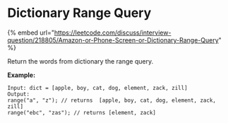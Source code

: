 # Dictionary Range Query

{% embed url="https://leetcode.com/discuss/interview-question/218805/Amazon-or-Phone-Screen-or-Dictionary-Range-Query" %}



Return the words from dictionary the range query.

**Example:**

```
Input: dict = [apple, boy, cat, dog, element, zack, zill]
Output:
range("a", "z"); // returns  [apple, boy, cat, dog, element, zack, zill]
range("ebc", "zas"); // returns [element, zack]
```
